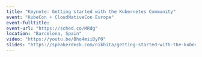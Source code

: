 ```yaml
---
title: "Keynote: Getting started with the Kubernetes Community"
event: "KubeCon + CloudNativeCon Europe"
event-fulltitle:
event-url: "https://sched.co/MRdg"
location: "Barcelona, Spain"
video: "https://youtu.be/Bho4miiByP0"
slides: "https://speakerdeck.com/nikhita/getting-started-with-the-kubernetes-community-kubecon-keynote"
---
```


